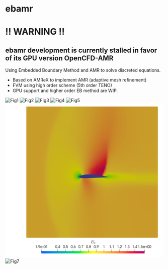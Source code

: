 # ebamr
# !! WARNING !!
ebamr development is currently stalled in favor of its GPU version OpenCFD-AMR
---
Using Embedded Boundary Method and AMR to solve discreted equations.
- Based on AMReX to implement AMR (adaptive mesh refinement)
- FVM using high order scheme (5th order TENO)
- GPU support and higher order EB method are WIP.

![Fig1](./Figs/comb.png)
![Fig2](./Figs/shock.png)
![Fig3](./Figs/shock-grid.png)
![Fig4](./Figs/temp.png)
![Fig5](./Figs/t-grid.png)
![Fig6](./Figs/foil.png)
![Fig7](./Figs/sphere.png)
